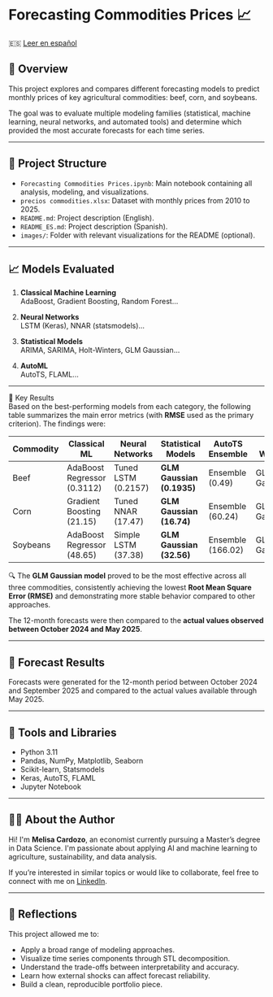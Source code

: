 # Forecasting Commodities Prices 📈

🇪🇸 [Leer en español](./README_ES.md)

## 📌 Overview

This project explores and compares different forecasting models to predict monthly prices of key agricultural commodities: beef, corn, and soybeans. 

The goal was to evaluate multiple modeling families (statistical, machine learning, neural networks, and automated tools) and determine which provided the most accurate forecasts for each time series.

---

## 📂 Project Structure

- `Forecasting Commodities Prices.ipynb`: Main notebook containing all analysis, modeling, and visualizations.
- `precios commodities.xlsx`: Dataset with monthly prices from 2010 to 2025.
- `README.md`: Project description (English).
- `README_ES.md`: Project description (Spanish).
- `images/`: Folder with relevant visualizations for the README (optional).

---

## 📈 Models Evaluated

1. **Classical Machine Learning**  
   AdaBoost, Gradient Boosting, Random Forest...

2. **Neural Networks**  
   LSTM (Keras), NNAR (statsmodels)...

3. **Statistical Models**  
   ARIMA, SARIMA, Holt-Winters, GLM Gaussian...

4. **AutoML**  
   AutoTS, FLAML...

---

🏁 Key Results  
Based on the best-performing models from each category, the following table summarizes the main error metrics (with **RMSE** used as the primary criterion). The findings were:

| Commodity | Classical ML                | Neural Networks         | Statistical Models           | AutoTS Ensemble       | Final Winner        |
|-----------|-----------------------------|-------------------------|------------------------------|-----------------------|---------------------|
| Beef      | AdaBoost Regressor (0.3112) | Tuned LSTM (0.2157)     | **GLM Gaussian (0.1935)**    | Ensemble (0.49)       |  GLM Gaussian       |
| Corn      | Gradient Boosting (21.15)   | Tuned NNAR (17.47)      | **GLM Gaussian (16.74)**     | Ensemble (60.24)      |  GLM Gaussian       |
| Soybeans  | AdaBoost Regressor (48.65)  | Simple LSTM (37.38)     | **GLM Gaussian (32.56)**     | Ensemble (166.02)     |  GLM Gaussian       |
 
🔍 The **GLM Gaussian model** proved to be the most effective across all three commodities, consistently achieving the lowest **Root Mean Square Error (RMSE)** and demonstrating more stable behavior compared to other approaches.

The 12-month forecasts were then compared to the **actual values observed between October 2024 and May 2025**.


---

## 🔎 Forecast Results

Forecasts were generated for the 12-month period between October 2024 and September 2025 and compared to the actual values available through May 2025.

---

## 🔧 Tools and Libraries

- Python 3.11
- Pandas, NumPy, Matplotlib, Seaborn
- Scikit-learn, Statsmodels
- Keras, AutoTS, FLAML
- Jupyter Notebook

---

## 🙋‍♀️ About the Author

Hi! I'm **Melisa Cardozo**, an economist currently pursuing a Master’s degree in Data Science. I'm passionate about applying AI and machine learning to agriculture, sustainability, and data analysis.

If you’re interested in similar topics or would like to collaborate, feel free to connect with me on [LinkedIn](https://www.linkedin.com/).

---

## 🌱 Reflections

This project allowed me to:

- Apply a broad range of modeling approaches.
- Visualize time series components through STL decomposition.
- Understand the trade-offs between interpretability and accuracy.
- Learn how external shocks can affect forecast reliability.
- Build a clean, reproducible portfolio piece.

